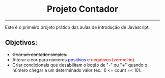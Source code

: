 <h1 align="center">Projeto Contador</h1>

<hr>

<p>Este é o primeiro projeto prático das aulas de introdução de Javascript.</p>

<h2>Objetivos:</h2>

<ul>
<li style="text-decoration:line-through;">Criar um contador simples.</li>
<li style="text-decoration:line-through;">Alterar a cor para números <span style="color: blue;">positivos</span> e <span style="color: red;">negativos (vermelho)</span>.</li>
<li>Criar condicionais que desabilitam o botão de "-" ou "+" quando o número chegar a um determinado valor (ex.: 0 <= count =< 10).</li>
</ul>